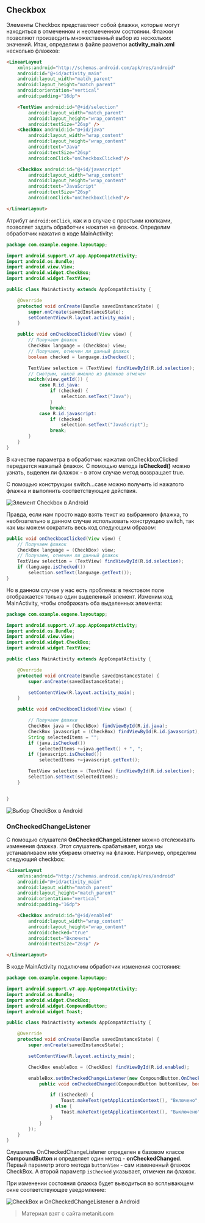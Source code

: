 ## Checkbox

Элементы Checkbox представляют собой флажки, которые могут находиться в отмеченном и неотмеченном состоянии. Флажки позволяют производить множественный выбор из нескольких значений. Итак, определим в файле разметки **activity_main.xml** несколько флажков:

```html
<LinearLayout
    xmlns:android="http://schemas.android.com/apk/res/android"
    android:id="@+id/activity_main"
    android:layout_width="match_parent"
    android:layout_height="match_parent"
    android:orientation="vertical"
    android:padding="16dp">

    <TextView android:id="@+id/selection"
        android:layout_width="match_parent"
        android:layout_height="wrap_content"
        android:textSize="26sp" />
    <CheckBox android:id="@+id/java"
        android:layout_width="wrap_content"
        android:layout_height="wrap_content"
        android:text="Java"
        android:textSize="26sp"
        android:onClick="onCheckboxClicked"/>

    <CheckBox android:id="@+id/javascript"
        android:layout_width="wrap_content"
        android:layout_height="wrap_content"
        android:text="JavaScript"
        android:textSize="26sp"
        android:onClick="onCheckboxClicked"/>

</LinearLayout>
```

Атрибут `android:onClick`, как и в случае с простыми кнопками, позволяет задать обработчик нажатия на флажок. Определим обработчик нажатия в коде MainActivity:

```java
package com.example.eugene.layoutapp;

import android.support.v7.app.AppCompatActivity;
import android.os.Bundle;
import android.view.View;
import android.widget.CheckBox;
import android.widget.TextView;

public class MainActivity extends AppCompatActivity {

    @Override
    protected void onCreate(Bundle savedInstanceState) {
        super.onCreate(savedInstanceState);
        setContentView(R.layout.activity_main);
    }

    public void onCheckboxClicked(View view) {
        // Получаем флажок
        CheckBox language = (CheckBox) view;
        // Получаем, отмечен ли данный флажок
        boolean checked = language.isChecked();

        TextView selection = (TextView) findViewById(R.id.selection);
        // Смотрим, какой именно из флажков отмечен
        switch(view.getId()) {
            case R.id.java:
                if (checked) {
                    selection.setText("Java");
                }
                break;
            case R.id.javascript:
                if (checked)
                    selection.setText("JavaScript");
                break;
        }
    }
}
```

В качестве параметра в обработчик нажатия onCheckboxClicked передается нажатый флажок. С помощью метода **isChecked()** можно узнать, выделен ли флажок - в этом случае метод возвращает true.

С помощью конструкции switch...case можно получить id нажатого флажка и выполнить соответствующие действия.

![Элемент Checkbox в Android](https://metanit.com/java/android/pics/checkbox1.png)

Правда, если нам просто надо взять текст из выбранного флажка, то необязательно в данном случае использовать конструкцию switch, так как мы можем сократить весь код следующим образом:

```java
public void onCheckboxClicked(View view) {
    // Получаем флажок
    CheckBox language = (CheckBox) view;
    // Получаем, отмечен ли данный флажок
    TextView selection = (TextView) findViewById(R.id.selection);
    if (language.isChecked())
        selection.setText(language.getText());
}
```

Но в данном случае у нас есть проблема: в текстовом поле отображается только один выделенный элемент. Изменим код MainActivity, чтобы отображать оба выделенных элемента:

```java
package com.example.eugene.layoutapp;

import android.support.v7.app.AppCompatActivity;
import android.os.Bundle;
import android.view.View;
import android.widget.CheckBox;
import android.widget.TextView;

public class MainActivity extends AppCompatActivity {

    @Override
    protected void onCreate(Bundle savedInstanceState) {
        super.onCreate(savedInstanceState);

        setContentView(R.layout.activity_main);
    }

    public void onCheckboxClicked(View view) {

        // Получаем флажки
        CheckBox java = (CheckBox) findViewById(R.id.java);
        CheckBox javascript = (CheckBox) findViewById(R.id.javascript);
        String selectedItems = "";
        if (java.isChecked())
            selectedItems +=java.getText() + ", ";
        if (javascript.isChecked())
            selectedItems +=javascript.getText();

        TextView selection = (TextView) findViewById(R.id.selection);
        selection.setText(selectedItems);
    }


}
```

![Выбор CheckBox в Android](https://metanit.com/java/android/pics/checkbox2.png)

### OnCheckedChangeListener

С помощью слушателя **OnCheckedChangeListener** можно отслеживать изменения флажка. Этот слушатель срабатывает, когда мы устанавливаем или убираем отметку на флажке. Например, определим следующий checkbox:

```html
<LinearLayout
    xmlns:android="http://schemas.android.com/apk/res/android"
    android:id="@+id/activity_main"
    android:layout_width="match_parent"
    android:layout_height="match_parent"
    android:orientation="vertical"
    android:padding="16dp">

    <CheckBox android:id="@+id/enabled"
        android:layout_width="wrap_content"
        android:layout_height="wrap_content"
        android:checked="true"
        android:text="Включить"
        android:textSize="26sp" />

</LinearLayout>
```

В коде MainActivity подключим обработчик изменения состояния:

```java
package com.example.eugene.layoutapp;

import android.support.v7.app.AppCompatActivity;
import android.os.Bundle;
import android.widget.CheckBox;
import android.widget.CompoundButton;
import android.widget.Toast;

public class MainActivity extends AppCompatActivity {

    @Override
    protected void onCreate(Bundle savedInstanceState) {
        super.onCreate(savedInstanceState);

        setContentView(R.layout.activity_main);

        CheckBox enableBox = (CheckBox) findViewById(R.id.enabled);

        enableBox.setOnCheckedChangeListener(new CompoundButton.OnCheckedChangeListener() {
            public void onCheckedChanged(CompoundButton buttonView, boolean isChecked) {

                if (isChecked) {
                    Toast.makeText(getApplicationContext(), "Включено", Toast.LENGTH_SHORT).show();
                } else {
                    Toast.makeText(getApplicationContext(), "Выключено", Toast.LENGTH_SHORT).show();
                }
            }
        });
    }
}
```

Слушатель OnCheckedChangeListener определен в базовом классе **CompoundButton** и определяет один метод - **onCheckedChanged**. Первый параметр этого метода `buttonView` - сам измененный флажок CheckBox. А второй параметр `isChecked` указывает, отмечен ли флажок.

При изменении состояния флажка будет выводиться во всплывающем окне соответствующее уведомление:

![CheckBox и OnCheckedChangeListener в Android](https://metanit.com/java/android/pics/checkbox3.png)


> Материал взят с сайта metanit.com